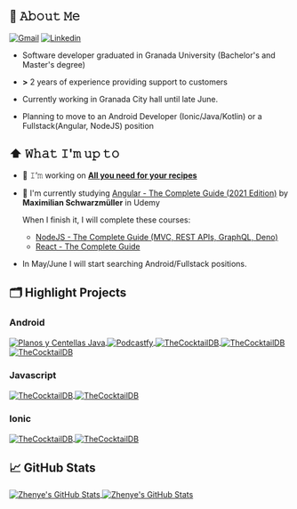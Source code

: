 ## :book: 𝙰𝚋𝚘𝚞𝚝 𝙼𝚎

[![Gmail](https://img.shields.io/badge/Gmail-D14836?style=for-the-badge&logo=gmail&logoColor=white)](mailto:acasadoquijada@gmail.com)
[![Linkedin](https://img.shields.io/badge/LinkedIn-0077B5?style=for-the-badge&logo=linkedin&logoColor=white)](https://www.linkedin.com/in/alejandro-casado-quijada/)

- Software developer graduated in Granada University (Bachelor's and Master's degree)

- **>** 2 years of experience providing support to customers

- Currently working in Granada City hall until late June.

- Planning to move to an Android Developer (Ionic/Java/Kotlin) or a Fullstack(Angular, NodeJS) position

## ⬆ 𝚆𝚑𝚊𝚝 𝙸'𝚖 𝚞𝚙 𝚝𝚘

- 🔨 𝙸’𝚖 working on  [**All you need for your recipes**](https://github.com/acasadoquijada/allyouneedforyourrecipes)

- 🎯 I'm currently studying [Angular - The Complete Guide (2021 Edition)](https://www.udemy.com/course/the-complete-guide-to-angular-2/) by **Maximilian Schwarzmüller** in Udemy

  When I finish it, I will complete these courses:
  - [NodeJS - The Complete Guide (MVC, REST APIs, GraphQL, Deno)](https://www.udemy.com/course/nodejs-the-complete-guide/)
  - [React - The Complete Guide](https://www.udemy.com/course/react-the-complete-guide-incl-redux/)

* In May/June I will start searching Android/Fullstack positions.

## 🗂️ Highlight Projects

### Android

<a href="https://github.com/acasadoquijada/planos-y-centellas-java">
  <img align="center" src="https://github-readme-stats.vercel.app/api/pin/?username=acasadoquijada&repo=planos-y-centellas-java&show_icons=true&line_height=27&title_color=6aa6f8&text_color=8a919a&icon_color=6aa6f8&bg_color=0e1116" alt="Planos y Centellas Java" />
</a>

<a href="https://github.com/acasadoquijada/podcastfy">
  <img align="center" src="https://github-readme-stats.vercel.app/api/pin/?username=acasadoquijada&repo=Capstone-Project&show_icons=true&line_height=27&title_color=6aa6f8&text_color=8a919a&icon_color=6aa6f8&bg_color=0e1116" alt="Podcastfy" />
</a>

<a href="https://github.com/acasadoquijada/TheCocktailDB">
  <img align="center" src="https://github-readme-stats.vercel.app/api/pin/?username=acasadoquijada&repo=TheCocktailDB&show_icons=true&line_height=27&title_color=6aa6f8&text_color=8a919a&icon_color=6aa6f8&bg_color=0e1116" alt="TheCocktailDB" />
</a>

<a href="https://github.com/acasadoquijada/movie-catalog">
  <img align="center" src="https://github-readme-stats.vercel.app/api/pin/?username=acasadoquijada&repo=movie-catalog&show_icons=true&line_height=27&title_color=6aa6f8&text_color=8a919a&icon_color=6aa6f8&bg_color=0e1116" alt="TheCocktailDB" />
</a>

<a href="https://github.com/acasadoquijada/planos-y-centellas-kotlin">
  <img align="center" src="https://github-readme-stats.vercel.app/api/pin/?username=acasadoquijada&repo=planos-y-centellas-kotlin&show_icons=true&line_height=27&title_color=6aa6f8&text_color=8a919a&icon_color=6aa6f8&bg_color=0e1116" alt="TheCocktailDB" />
</a>

### Javascript

<a href="https://github.com/acasadoquijada/vet-appointment-manager">
  <img align="center" src="https://github-readme-stats.vercel.app/api/pin/?username=acasadoquijada&repo=vet-appointment-manager&show_icons=true&line_height=27&title_color=6aa6f8&text_color=8a919a&icon_color=6aa6f8&bg_color=0e1116" alt="TheCocktailDB" />
</a>

<a href="https://github.com/acasadoquijada/Loan-Calculator">
  <img align="center" src="https://github-readme-stats.vercel.app/api/pin/?username=acasadoquijada&repo=Loan-Calculator&show_icons=true&line_height=27&title_color=6aa6f8&text_color=8a919a&icon_color=6aa6f8&bg_color=0e1116" alt="TheCocktailDB" />
</a>

### Ionic

<a href="https://github.com/acasadoquijada/My-Courses">
  <img align="center" src="https://github-readme-stats.vercel.app/api/pin/?username=acasadoquijada&repo=My-Courses&show_icons=true&line_height=27&title_color=6aa6f8&text_color=8a919a&icon_color=6aa6f8&bg_color=0e1116" alt="TheCocktailDB" />
</a>

<a href="https://github.com/acasadoquijada/placesfy">
  <img align="center" src="https://github-readme-stats.vercel.app/api/pin/?username=acasadoquijada&repo=placesfy&show_icons=true&line_height=27&title_color=6aa6f8&text_color=8a919a&icon_color=6aa6f8&bg_color=0e1116" alt="TheCocktailDB" />
</a>

## &#x1f4c8; GitHub Stats

<a href="https://github.com/acasadoquijada/acasadoquijada">
  <img align="center" src="https://github-readme-stats.vercel.app/api/top-langs/?username=acasadoquijada&hide=c%2B%2B,c,html&title_color=6aa6f8&text_color=8a919a&icon_color=6aa6f8&bg_color=0e1116" alt="Zhenye's GitHub Stats" />
</a> <a href="https://github.com/acasadoquijada/acasadoquijada">
  <img align="center" src="https://github-readme-stats.vercel.app/api?username=acasadoquijada&show_icons=true&line_height=27&count_private=true&title_color=6aa6f8&text_color=8a919a&icon_color=6aa6f8&bg_color=0e1116" alt="Zhenye's GitHub Stats" />
</a>
</div>
